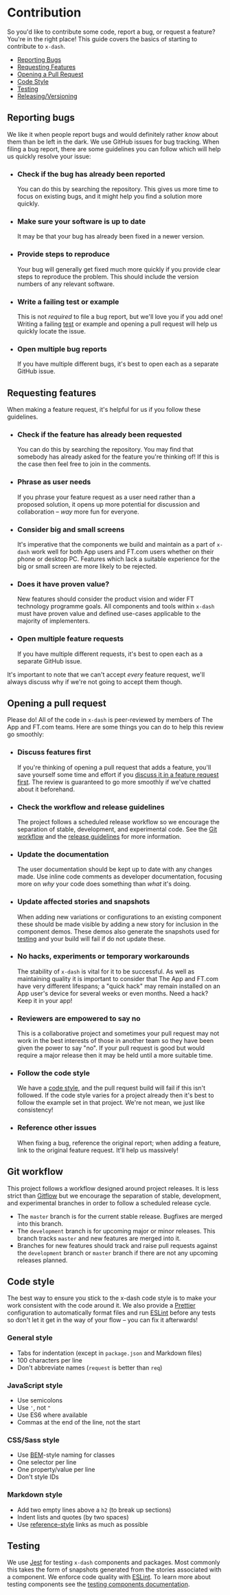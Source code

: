 # Contribution

So you'd like to contribute some code, report a bug, or request a feature? You're in the right place! This guide covers the basics of starting to contribute to `x-dash`.

  - [Reporting Bugs](#reporting-bugs)
  - [Requesting Features](#requesting-features)
  - [Opening a Pull Request](#opening-a-pull-request)
  - [Code Style](#code-style)
  - [Testing](#testing)
  - [Releasing/Versioning](#releasingversioning)


## Reporting bugs

We like it when people report bugs and would definitely rather _know_ about them than be left in the dark. We use GitHub issues for bug tracking. When filing a bug report, there are some guidelines you can follow which will help us quickly resolve your issue:

  - ### Check if the bug has already been reported
    You can do this by searching the repository. This gives us more time to focus on existing bugs, and it might help you find a solution more quickly.

  - ### Make sure your software is up to date
    It may be that your bug has already been fixed in a newer version.

  - ### Provide steps to reproduce
    Your bug will generally get fixed much more quickly if you provide clear steps to reproduce the problem. This should include the version numbers of any relevant software.

  - ### Write a failing test or example
    This is not _required_ to file a bug report, but we'll love you if you add one! Writing a failing [test](#testing) or example and opening a pull request will help us quickly locate the issue.

  - ### Open multiple bug reports
    If you have multiple different bugs, it's best to open each as a separate GitHub issue.


## Requesting features

When making a feature request, it's helpful for us if you follow these guidelines.

  - ### Check if the feature has already been requested
    You can do this by searching the repository. You may find that somebody has already asked for the feature you're thinking of! If this is the case then feel free to join in the comments.

  - ### Phrase as user needs
    If you phrase your feature request as a user need rather than a proposed solution, it opens up more potential for discussion and collaboration – _way_ more fun for everyone.

  - ### Consider big and small screens
    It's imperative that the components we build and maintain as a part of `x-dash` work well for both App users and FT.com users whether on their phone or desktop PC. Features which lack a suitable experience for the big or small screen are more likely to be rejected.

  - ### Does it have proven value?
    New features should consider the product vision and wider FT technology programme goals. All components and tools within `x-dash` must have proven value and defined use-cases applicable to the majority of implementers.

  - ### Open multiple feature requests
    If you have multiple different requests, it's best to open each as a separate GitHub issue.

It's important to note that we can't accept _every_ feature request, we'll always discuss why if we're not going to accept them though.


## Opening a pull request

Please do! All of the code in `x-dash` is peer-reviewed by members of The App and FT.com teams. Here are some things you can do to help this review go smoothly:

  - ### Discuss features first
    If you're thinking of opening a pull request that adds a feature, you'll save yourself some time and effort if you [discuss it in a feature request first](#requesting-features). The review is guaranteed to go more smoothly if we've chatted about it beforehand.

  - ### Check the workflow and release guidelines
    The project follows a scheduled release workflow so we encourage the separation of stable, development, and experimental code. See the [Git workflow](#git-workflow) and the [release guidelines](release-guidelines.md) for more information.

  - ### Update the documentation
    The user documentation should be kept up to date with any changes made. Use inline code comments as developer documentation, focusing more on _why_ your code does something than _what_ it's doing.

  - ### Update affected stories and snapshots
    When adding new variations or configurations to an existing component these should be made visible by adding a new story for inclusion in the component demos. These demos also generate the snapshots used for [testing](#testing) and your build will fail if do not update these.

  - ### No hacks, experiments or temporary workarounds
    The stability of `x-dash` is vital for it to be successful. As well as maintaining quality it is important to consider that The App and FT.com have very different lifespans; a "quick hack" may remain installed on an App user's device for several weeks or even months. Need a hack? Keep it in your app!

  - ### Reviewers are empowered to say no
    This is a collaborative project and sometimes your pull request may not work in the best interests of those in another team so they have been given the power to say "no". If your pull request is good but would require a major release then it may be held until a more suitable time.

  - ### Follow the code style
    We have a [code style](#code-style), and the pull request build will fail if this isn't followed. If the code style varies for a project already then it's best to follow the example set in that project. We're not mean, we just like consistency!

  - ### Reference other issues
    When fixing a bug, reference the original report; when adding a feature, link to the original feature request. It'll help us massively!


## Git workflow

This project follows a workflow designed around project releases. It is less strict than [Gitflow] but we encourage the separation of stable, development, and experimental branches in order to follow a scheduled release cycle.

- The `master` branch is for the current stable release. Bugfixes are merged into this branch.
- The `development` branch is for upcoming major or minor releases. This branch tracks `master` and new features are merged into it.
- Branches for new features should track and raise pull requests against the `development` branch or `master` branch if there are not any upcoming releases planned.

[Gitflow]: https://www.atlassian.com/git/tutorials/comparing-workflows/gitflow-workflow


## Code style

The best way to ensure you stick to the x-dash code style is to make your work consistent with the code around it. We also provide a [Prettier] configuration to automatically format files and run [ESLint] before any tests so don't let it get in the way of your flow – you can fix it afterwards!

[Prettier]: https://prettier.io/
[ESLint]: https://eslint.org/

### General style

  - Tabs for indentation (except in `package.json` and Markdown files)
  - 100 characters per line
  - Don't abbreviate names (`request` is better than `req`)

### JavaScript style

  - Use semicolons
  - Use `'`, not `"`
  - Use ES6 where available
  - Commas at the end of the line, not the start

### CSS/Sass style

  - Use [BEM]-style naming for classes
  - One selector per line
  - One property/value per line
  - Don't style IDs

[BEM]: http://getbem.com/naming/

### Markdown style

  - Add two empty lines above a `h2` (to break up sections)
  - Indent lists and quotes (by two spaces)
  - Use [reference-style] links as much as possible

[reference-style]: https://github.com/adam-p/markdown-here/wiki/Markdown-Cheatsheet#links


## Testing

We use [Jest] for testing `x-dash` components and packages. Most commonly this takes the form of snapshots generated from the stories associated with a component. We enforce code quality with [ESLint]. To learn more about testing components see the [testing components documentation].

[Jest]: https://jestjs.io/
[ESLint]: https://eslint.org/
[testing components documentation]: https://financial-times.github.io/x-dash/docs/components/testing
